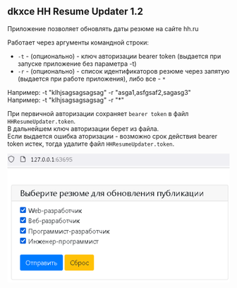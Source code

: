 ## dkxce HH Resume Updater 1.2

Приложение позволяет обновлять даты резюме на сайте hh.ru     

Работает через аргументы командной строки:   

- `-t` - (опционально) - ключ авторизации bearer token (выдается при запуске приложение без параметра -t)    
- `-r` - (опционально) - список идентификаторов резюме через запятую (выдается при работе приложения), либо все - `*`    

Например: -t "klhjsagsagsagsag" -r "asga1,asfgsaf2,sagasg3"     
Например: -t "klhjsagsagsagsag" -r "*"     

При первичной авторизации сохраняет `bearer token` в файл `HHResumeUpdater.token`.    
В дальнейшем ключ авторизации берет из файла.    
Если выдается ошибка аторизации - возможно срок действия bearer token истек, тогда удалите файл `HHResumeUpdater.token`.    

<img src="sample.png"/>